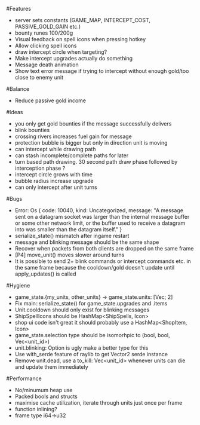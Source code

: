 #Features
 * server sets constants (GAME_MAP, INTERCEPT_COST, PASSIVE_GOLD_GAIN etc.)
 * bounty runes 100/200g
 * Visual feedback on spell icons when pressing hotkey
 * Allow clicking spell icons
 * draw intercept circle when targeting?
 * Make intercept upgrades actually do something
 * Message death animation
 * Show text error message if trying to intercept without enough gold/too close to enemy unit

#Balance
 * Reduce passive gold income

#Ideas
 * you only get gold bounties if the message successfully delivers
 * blink bounties
 * crossing rivers increases fuel gain for message
 * protection bubble is bigger but only in direction unit is moving
 * can intercept while drawing path
 * can stash incomplete/complete paths for later
 * turn based path drawing. 30 second path draw phase followed by interception phase ?
 * intercept circle grows with time
 * bubble radius increase upgrade
 * can only intercept after unit turns

#Bugs
 * Error: Os { code: 10040, kind: Uncategorized, message: "A message sent on a datagram socket was larger than the internal message buffer or some other network limit, or the buffer used to receive a datagram into was smaller than the datagram itself." } 
 * serialize_state() mismatch after ingame restart
 * message and blinking message should be the same shape
 * Recover when packets from both clients are dropped on the same frame
 * [P4] move_unit() moves slower around turns
 * It is possible to send 2+ blink commands or intercept commands etc. in the same frame because the cooldown/gold doesn't update until apply_updates() is called

#Hygiene
 * game_state.{my_units, other_units} -> game_state.units: [Vec<Unit>; 2]
 * Fix main::serialize_state() for game_state.upgrades and .items
 * Unit.cooldown should only exist for blinking messages
 * ShipSpellIcons should be HashMap<ShipSpells, Icon>
 * shop ui code isn't great it should probably use a HashMap<ShopItem, Icon>
 * game_state.selection type should be isomorhpic to (bool, bool, Vec<unit_id>)
 * unit.blinking: Option<bool> is ugly make a better type for this
 * Use with_serde feature of raylib to get Vector2 serde instance
 * Remove unit.dead, use a to_kill: Vec<unit_id> whenever units can die and update them immediately

#Performance
 * No/minumum heap use
 * Packed bools and structs
 * maximise cache utilization, iterate through units just once per frame
 * function inlining?
 * frame type i64->u32